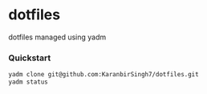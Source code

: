 # dotfiles
dotfiles managed using yadm

### Quickstart

```sh
yadm clone git@github.com:KaranbirSingh7/dotfiles.git
yadm status
```
